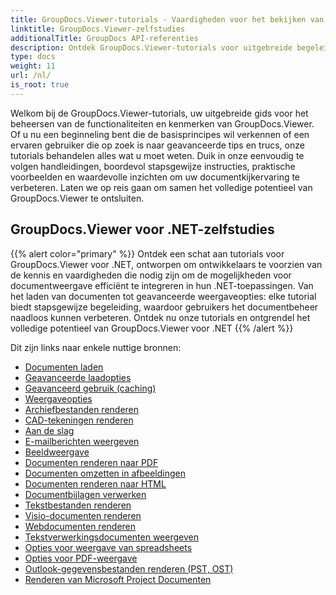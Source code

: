 ```yaml
---
title: GroupDocs.Viewer-tutorials - Vaardigheden voor het bekijken van hoofddocumenten
linktitle: GroupDocs.Viewer-zelfstudies
additionalTitle: GroupDocs API-referenties
description: Ontdek GroupDocs.Viewer-tutorials voor uitgebreide begeleiding bij het maximaliseren van de weergavemogelijkheden van documenten. Ontgrendel vandaag nog het volledige potentieel!
type: docs
weight: 11
url: /nl/
is_root: true
---
```


Welkom bij de GroupDocs.Viewer-tutorials, uw uitgebreide gids voor het beheersen van de functionaliteiten en kenmerken van GroupDocs.Viewer. Of u nu een beginneling bent die de basisprincipes wil verkennen of een ervaren gebruiker die op zoek is naar geavanceerde tips en trucs, onze tutorials behandelen alles wat u moet weten. Duik in onze eenvoudig te volgen handleidingen, boordevol stapsgewijze instructies, praktische voorbeelden en waardevolle inzichten om uw documentkijkervaring te verbeteren. Laten we op reis gaan om samen het volledige potentieel van GroupDocs.Viewer te ontsluiten.

## GroupDocs.Viewer voor .NET-zelfstudies
{{% alert color="primary" %}}
Ontdek een schat aan tutorials voor GroupDocs.Viewer voor .NET, ontworpen om ontwikkelaars te voorzien van de kennis en vaardigheden die nodig zijn om de mogelijkheden voor documentweergave efficiënt te integreren in hun .NET-toepassingen. Van het laden van documenten tot geavanceerde weergaveopties: elke tutorial biedt stapsgewijze begeleiding, waardoor gebruikers het documentbeheer naadloos kunnen verbeteren. Ontdek nu onze tutorials en ontgrendel het volledige potentieel van GroupDocs.Viewer voor .NET
{{% /alert %}}

Dit zijn links naar enkele nuttige bronnen:
 
- [Documenten laden](./net/loading-documents/)
- [Geavanceerde laadopties](./net/advanced-loading/)
- [Geavanceerd gebruik (caching)](./net/advanced-usage-caching/)
- [Weergaveopties](./net/rendering-options/)
- [Archiefbestanden renderen](./net/rendering-archive-files/)
- [CAD-tekeningen renderen](./net/rendering-cad-drawings/)
- [Aan de slag](./net/getting-started/)
- [E-mailberichten weergeven](./net/rendering-email-messages/)
- [Beeldweergave](./net/image-rendering/)
- [Documenten renderen naar PDF](./net/rendering-documents-pdf/)
- [Documenten omzetten in afbeeldingen](./net/rendering-documents-images/)
- [Documenten renderen naar HTML](./net/rendering-documents-html/)
- [Documentbijlagen verwerken](./net/processing-document-attachments/)
- [Tekstbestanden renderen](./net/rendering-text-files/)
- [Visio-documenten renderen](./net/rendering-visio-documents/)
- [Webdocumenten renderen](./net/rendering-web-documents/)
- [Tekstverwerkingsdocumenten weergeven](./net/rendering-word-processing-documents/)
- [Opties voor weergave van spreadsheets](./net/spreadsheet-rendering-options/)
- [Opties voor PDF-weergave](./net/pdf-rendering-options/)
- [Outlook-gegevensbestanden renderen (PST, OST)](./net/rendering-outlook-data-files/)
- [Renderen van Microsoft Project Documenten](./net/rendering-ms-project-documents/)
